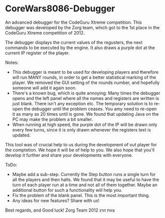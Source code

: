 CoreWars8086-Debugger
=====================

An advanced debugger for the CodeGuru Xtreme competition.
This debugger was developed by the Zorg team, which got to the 1st place in the CodeGuru Xtreme competition of 2012.

The debugger displays the current values of the regusters, the next commands to be executed by the engine.
It also draws a purple dot at the current IP register of the player.

Notes:
- This debugger is meant to be used for developing players and therefore will run MANY rounds, in order to get
  a better statistical marking of the player. We removed the GUI setting of the rounds number, and hopefully
  someone will add it again soon.
- There's a known bug, which is quite annoying: Many times the debugger opens and the left panel
  where all the names and registers are written is just blank. There isn't any exception etc.
  The temporary solution is to re-open the debugger until the problem ceases. You amy need to re-open it as many
  as 20 times until is gone. We found that updating Java on the PC may make the problem a bit smaller.
- When running at high speed, the purple dot of the IP will be drawn only every few turns, since it is only drawn
  whenever the registers text is updated.

This tool was of crucial help to us during the development of out player for the comptetion.
We hope it will be of help to you. We also hope that you'll develop it further and share your developments
with everyone.

ToDo:
- Maybe add a sub-step. Currently the Step button runs a single turn for all the players and then halts. We found
  that it may be useful to have the turn of each player run at a time and not all of them together. Maybe an additional
  button for such a functionality will help you.
- Fix the problem of the blank panel. This is the most important thing.
- Any ideas for new features? Share with us!

Best regards, and Good luck! 
Zorg Team
צוות זורג
2012
